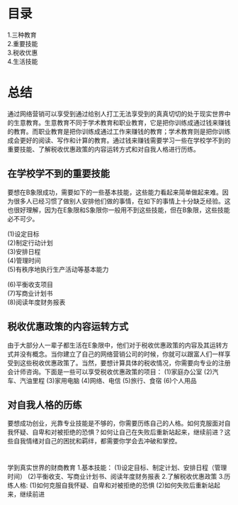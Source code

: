 # 目录
1.三种教育      
2.重要技能      
3.税收优惠     
4.生活技能       

# 总结
通过网络营销可以享受到通过给别人打工无法享受到的真真切切的处于现实世界中的生意教育。生意教育不同于学术教育和职业教育，它是把你训练成通过钱来赚钱的教育。而职业教育是把你训练成通过工作来赚钱的教育；学术教育则是把你训练成会更好的阅读、写作和计算的教育。通过钱来赚钱需要学习一些在学校学不到的重要技能、了解税收优惠政策的内容运转方式和对自我人格进行历练。

## 在学校学不到的重要技能  
  要想在B象限成功，需要如下的一些基本技能，这些能力看起来简单做起来难。因为很多人已经习惯了做别人安排他们做的事情，在如下的事情上十分缺乏经验。这也很好理解，因为在E象限和S象限你一般用不到这些技能，但在B象限，这些技能必不可少。
  
  (1)设定目标   
  (2)制定行动计划      
  (3)安排日程    
  (4)管理时间     
  (5)有秩序地执行生产活动等基本能力    
  
  (6)平衡收支项目     
  (7)写商业计划书    
  (8)阅读年度财务报表      
  
## 税收优惠政策的内容运转方式 
  由于大部分人一辈子都生活在E象限中，他们对于税收优惠政策的内容及其运转方式并没有概念。当你建立了自己的网络营销公司的时候，你就可以跟富人们一样享受到这些税收优惠政策了。当然，要想计算具体的税收情况，你需要向专业的注册会计师咨询。下面是一些可以享受税收优惠政策的项目：
  (1)家庭办公室
  (2)汽车、汽油里程
  (3)家用电脑
  (4)网络、电信
  (5)旅行、食宿
  (6)个人用品
  
## 对自我人格的历练 
   要想成功创业，光靠专业技能是不够的，你需要历练自己的人格。如何克服面对自我怀疑、自卑和对被拒绝的恐惧？如何让自己在失败后重新站起来，继续前进？这些自我情绪对自己的困扰和羁绊，都需要你学会去冲破和掌控。

# 
学到真实世界的财商教育
1.基本技能：
  (1)设定目标、制定计划、安排日程（管理时间）
  (2)平衡收支、写商业计划书、阅读年度财务报表
2.了解税收优惠政策
3.历练人格:
  (1)如何克服自我怀疑、自卑和对被拒绝的恐惧
  (2)如何失败后重新站起来，继续前进
